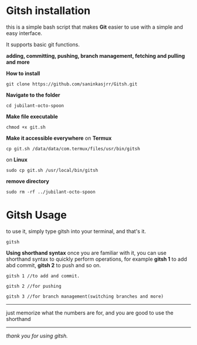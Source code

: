 # Gitsh installation 

this is a simple bash script that makes  **Git** easier to use with a simple and easy interface.

 It supports basic git functions.
 
**adding,
committing,
pushing,
branch management,
fetching and pulling and more**

**How to install**
```
git clone https://github.com/saninkasjrr/Gitsh.git
```

**Navigate to the folder**                   
```
cd jubilant-octo-spoon
```


**Make file executable**
```
chmod +x git.sh
```

**Make it accessible everywhere**
on **Termux**
```
cp git.sh /data/data/com.termux/files/usr/bin/gitsh
```

on **Linux**
```
sudo cp git.sh /usr/local/bin/gitsh
```

**remove directory**
```
sudo rm -rf ../jubilant-octo-spoon
```
# Gitsh Usage 

to use it, simply type gitsh into your terminal, and that's it.
```
gitsh
```

**Using shorthand syntax**
once you are familiar with it, you can use shorthand syntax to quickly perform operations, for example **gitsh 1** to add abd commit, **gitsh 2** to push and so on.

```
gitsh 1 //to add and commit.
```

```
gitsh 2 //for pushing
```

```
gitsh 3 //for branch management(switching branches and more)
```

****
just memorize what the numbers are for, and you are good to use the shorthand
****

*thank you for using gitsh.*
